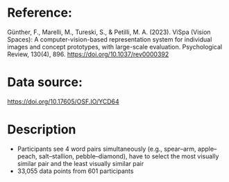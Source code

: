 # Reference:
Günther, F., Marelli, M., Tureski, S., & Petilli, M. A. (2023). ViSpa (Vision Spaces): A computer-vision-based representation system for individual images and concept prototypes, with large-scale evaluation. Psychological Review, 130(4), 896. https://doi.org/10.1037/rev0000392

# Data source:
https://doi.org/10.17605/OSF.IO/YCD64

# Description
- Participants see 4 word pairs simultaneously (e.g., spear–arm, apple–peach, salt–stallion, pebble–diamond), have to select the most visually similar pair and the least visually similar pair
- 33,055 data points from 601 participants